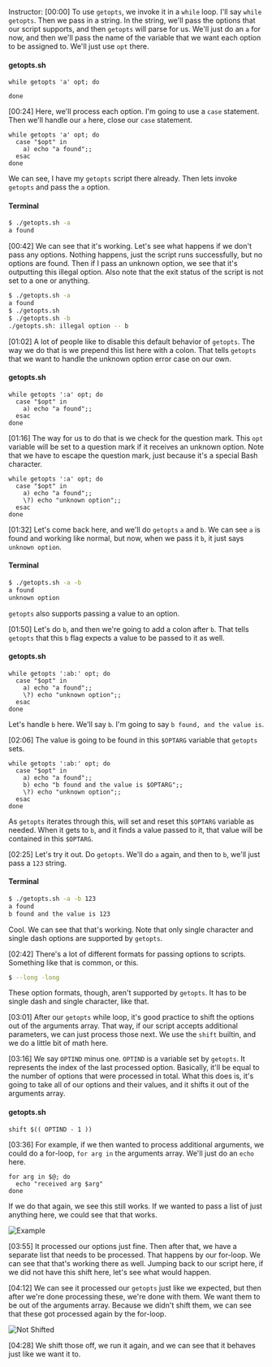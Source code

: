 Instructor: [00:00] To use `getopts`, we invoke it in a `while` loop. I'll say `while getopts`. Then we pass in a string. In the string, we'll pass the options that our script supports, and then `getopts` will parse for us. We'll just do an `a` for now, and then we'll pass the name of the variable that we want each option to be assigned to. We'll just use `opt` there.

#### getopts.sh
```shell
while getopts 'a' opt; do

done
```

[00:24] Here, we'll process each option. I'm going to use a `case` statement. Then we'll handle our `a` here, close our `case` statement. 

```shell
while getopts 'a' opt; do
  case "$opt" in
    a) echo "a found";;
  esac  
done
```

We can see, I have my `getopts` script there already. Then lets invoke `getopts` and pass the `a` option.

#### Terminal
```bash
$ ./getopts.sh -a
a found
```

[00:42] We can see that it's working. Let's see what happens if we don't pass any options. Nothing happens, just the script runs successfully, but no options are found. Then if I pass an unknown option, we see that it's outputting this illegal option. Also note that the exit status of the script is not set to a one or anything.

```bash
$ ./getopts.sh -a
a found
$ ./getopts.sh
$ ./getopts.sh -b
./getopts.sh: illegal option -- b
```

[01:02] A lot of people like to disable this default behavior of `getopts`. The way we do that is we prepend this list here with a colon. That tells `getopts` that we want to handle the unknown option error case on our own.

#### getopts.sh
```shell
while getopts ':a' opt; do
  case "$opt" in
    a) echo "a found";;
  esac  
done
```

[01:16] The way for us to do that is we check for the question mark. This `opt` variable will be set to a question mark if it receives an unknown option. Note that we have to escape the question mark, just because it's a special Bash character.

```shell
while getopts ':a' opt; do
  case "$opt" in
    a) echo "a found";;
    \?) echo "unknown option";;
  esac  
done
```

[01:32] Let's come back here, and we'll do `getopts` `a` and `b`. We can see `a` is found and working like normal, but now, when we pass it `b`, it just says `unknown option`. 

#### Terminal
```bash
$ ./getopts.sh -a -b
a found
unknown option
```

`getopts` also supports passing a value to an option.

[01:50] Let's do `b`, and then we're going to add a colon after `b`. That tells `getopts` that this `b` flag expects a value to be passed to it as well. 

#### getopts.sh
```shell
while getopts ':ab:' opt; do
  case "$opt" in
    a) echo "a found";;
    \?) echo "unknown option";;
  esac  
done
```

Let's handle `b` here. We'll say `b`. I'm going to say `b found, and the value is`.

[02:06] The value is going to be found in this `$OPTARG` variable that `getopts` sets. 

```shell
while getopts ':ab:' opt; do
  case "$opt" in
    a) echo "a found";;
    b) echo "b found and the value is $OPTARG";;
    \?) echo "unknown option";;
  esac  
done
```

As `getopts` iterates through this, will set and reset this `$OPTARG` variable as needed. When it gets to `b`, and it finds a value passed to it, that value will be contained in this `$OPTARG`.

[02:25] Let's try it out. Do `getopts`. We'll do `a` again, and then to `b`, we'll just pass a `123` string. 

#### Terminal
```bash
$ ./getopts.sh -a -b 123
a found
b found and the value is 123
```

Cool. We can see that that's working. Note that only single character and single dash options are supported by `getopts`.

[02:42] There's a lot of different formats for passing options to scripts. Something like that is common, or this. 

```bash
$ --long -long
```
These option formats, though, aren't supported by `getopts`. It has to be single dash and single character, like that.

[03:01] After our `getopts` while loop, it's good practice to shift the options out of the arguments array. That way, if our script accepts additional parameters, we can just process those next. We use the `shift` builtin, and we do a little bit of math here.

[03:16] We say `OPTIND` minus one. `OPTIND` is a variable set by `getopts`. It represents the index of the last processed option. Basically, it'll be equal to the number of options that were processed in total. What this does is, it's going to take all of our options and their values, and it shifts it out of the arguments array.

#### getopts.sh
```shell
shift $(( OPTIND - 1 ))
```

[03:36] For example, if we then wanted to process additional arguments, we could do a for-loop, `for arg in` the arguments array. We'll just do an `echo` here. 

```shell
for arg in $@; do
  echo "received arg $arg"
done
```

If we do that again, we see this still works. If we wanted to pass a list of just anything here, we could see that that works.

![Example](https://res.cloudinary.com/dg3gyk0gu/image/upload/v1552409367/transcript-images/bash-create-a-bash-script-that-accepts-named-options-with-getopts-example.png)

[03:55] It processed our options just fine. Then after that, we have a separate list that needs to be processed. That happens by our for-loop. We can see that that's working there as well. Jumping back to our script here, if we did not have this shift here, let's see what would happen.

[04:12] We can see it processed our `getopts` just like we expected, but then after we're done processing these, we're done with them. We want them to be out of the arguments array. Because we didn't shift them, we can see that these got processed again by the for-loop.

![Not Shifted](https://res.cloudinary.com/dg3gyk0gu/image/upload/v1552409367/transcript-images/bash-create-a-bash-script-that-accepts-named-options-with-getopts-not-shifted.png)

[04:28] We shift those off, we run it again, and we can see that it behaves just like we want it to.
